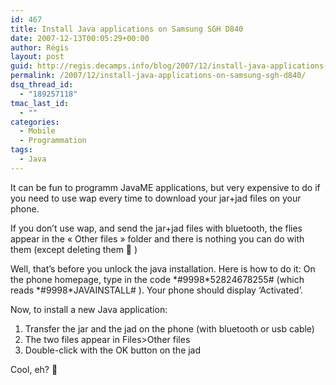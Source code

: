 ```yaml
---
id: 467
title: Install Java applications on Samsung SGH D840
date: 2007-12-13T00:05:29+00:00
author: Régis
layout: post
guid: http://regis.decamps.info/blog/2007/12/install-java-applications-on-samsung-sgh-d840/
permalink: /2007/12/install-java-applications-on-samsung-sgh-d840/
dsq_thread_id:
  - "189257118"
tmac_last_id:
  - ""
categories:
  - Mobile
  - Programmation
tags:
  - Java
---
```

It can be fun to programm JavaME applications, but very expensive to do if you need to use wap every time to download your jar+jad files on your phone.

If you don’t use wap, and send the jar+jad files with bluetooth, the flies appear in the « Other files » folder and there is nothing you can do with them (except deleting them 🙁 )

Well, that’s before you unlock the java installation. Here is how to do it: On the phone homepage, type in the code \*#9998\*52824678255# (which reads \*#9998\*JAVAINSTALL# ). Your phone should display &lsquo;Activated’.

Now, to install a new Java application:

  1. Transfer the jar and the jad on the phone (with bluetooth or usb cable)
  2. The two files appear in Files>Other files
  3. Double-click with the OK button on the jad

Cool, eh? 🙂
